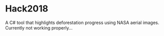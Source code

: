 # Hack2018

A C# tool that highlights deforestation progress using NASA aerial images.
Currently not working properly...
